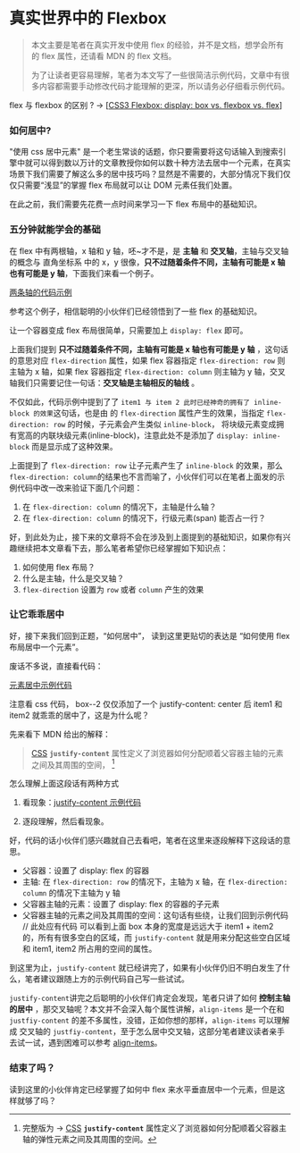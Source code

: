 # 真实世界中的 Flexbox

> 本文主要是笔者在真实开发中使用 flex 的经验，并不是文档，想学会所有的 flex 属性，还请看 MDN 的 flex 文档。
>
> 为了让读者更容易理解，笔者为本文写了一些很简洁示例代码，文章中有很多内容都需要手动修改代码才能理解的更深，所以请务必仔细看示例代码。

flex 与 flexbox 的区别 ? -> [[CSS3 Flexbox: display: box vs. flexbox vs. flex](https://stackoverflow.com/questions/16280040/css3-flexbox-display-box-vs-flexbox-vs-flex)]



### 如何居中?

"使用 css 居中元素" 是一个老生常谈的话题，你只要需要将这句话输入到搜索引擎中就可以得到数以万计的文章教授你如何以数十种方法去居中一个元素，在真实场景下我们需要了解这么多的居中技巧吗？显然是不需要的，大部分情况下我们仅仅只需要“浅显”的掌握 flex 布局就可以让 DOM 元素任我们处置。

在此之前，我们需要先花费一点时间来学习一下 flex 布局中的基础知识。



### 五分钟就能学会的基础

在 flex 中有两根轴，x 轴和 y 轴，呸~才不是，是 **主轴** 和 **交叉轴**，主轴与交叉轴的概念与 直角坐标系 中的 x，y 很像，**只不过随着条件不同，主轴有可能是 x 轴也有可能是 y 轴**，下面我们来看一个例子。

[两条轴的代码示例](https://github.com/MonchiLin/modern-magic/blob/master/projects/Real-World-Flexbox-Exanples/two-axes.html)

参考这个例子，相信聪明的小伙伴们已经领悟到了一些 flex 的基础知识。

让一个容器变成 flex 布局很简单，只需要加上 `display: flex` 即可。

上面我们提到 **只不过随着条件不同，主轴有可能是 x 轴也有可能是 y 轴** ，这句话的意思对应 `flex-direction` 属性，如果 flex 容器指定 `flex-direction: row` 则主轴为 x 轴，如果 flex 容器指定 `flex-direction: column` 则主轴为 y 轴，交叉轴我们只需要记住一句话：**交叉轴是主轴相反的轴线** 。

不仅如此，代码示例中提到了了 ` item1 与 item 2 此时已经神奇的拥有了 inline-block 的效果 `这句话，也是由 的 `flex-direction` 属性产生的效果，当指定 `flex-direction: row` 的时候，子元素会产生类似 `inline-block`， 将块级元素变成拥有宽高的内联块级元素(inline-block)，注意此处不是添加了 `display: inline-block`  而是显示成了这种效果。

上面提到了 `flex-direction: row` 让子元素产生了 `inline-block` 的效果，那么 `flex-direction: column`的结果也不言而喻了，小伙伴们可以在笔者上面发的示例代码中改一改来验证下面几个问题：

1. 在 `flex-direction: column` 的情况下，主轴是什么轴？
2. 在 `flex-direction: column` 的情况下，行级元素(span) 能否占一行？

好，到此处为止，接下来的文章将不会在涉及到上面提到的基础知识，如果你有兴趣继续把本文章看下去，那么笔者希望你已经掌握如下知识点：

1. 如何使用 flex 布局？
2. 什么是主轴，什么是交叉轴？
3. `flex-direction` 设置为 `row` 或者 `column` 产生的效果



### 让它乖乖居中

好，接下来我们回到正题，“如何居中”， 读到这里更贴切的表达是 “如何使用 flex 布局居中一个元素”。

废话不多说，直接看代码：

[元素居中示例代码]( https://github.com/MonchiLin/modern-magic/blob/master/projects/Real-World-Flexbox-Exanples/center.html )

注意看 css 代码， box--2 仅仅添加了一个 justify-content: center 后 item1 和 item2 就乖乖的居中了，这是为什么呢？

先来看下 MDN 给出的解释：

>  [CSS](https://developer.mozilla.org/zh-CN/docs/CSS) **`justify-content`** 属性定义了浏览器如何分配顺着父容器主轴的元素之间及其周围的空间， [^justify-content]



怎么理解上面这段话有两种方式

1. 看现象：[justify-content 示例代码]( https://github.com/MonchiLin/modern-magic/blob/master/projects/Real-World-Flexbox-Exanples/justify-content.html )

2. 逐段理解，然后看现象。

好，代码的话小伙伴们感兴趣就自己去看吧，笔者在这里来逐段解释下这段话的意思。

* 父容器：设置了 display: flex 的容器
* 主轴: 在 `flex-direction: row` 的情况下，主轴为 x 轴，在 `flex-direction: column` 的情况下主轴为 y 轴
* 父容器主轴的元素：设置了 display: flex 的容器的子元素
* 父容器主轴的元素之间及其周围的空间：这句话有些绕，让我们回到示例代码 // 此处应有代码 可以看到上面 box 本身的宽度是远远大于 item1 + item2 的，所有有很多空白的区域，而 `justify-content` 就是用来分配这些空白区域和 item1, item2 所占用的空间的属性。

到这里为止，`justify-content` 就已经讲完了，如果有小伙伴仍旧不明白发生了什么，笔者建议跟随上方的示例代码自己写一些试试。

`justify-content`讲完之后聪明的小伙伴们肯定会发现，笔者只讲了如何 **控制主轴的居中** ，那交叉轴呢？本文并不会深入每个属性讲解，`align-items` 是一个在和 `justfiy-content` 的差不多属性，没错，正如你想的那样，`align-items` 可以理解成 交叉轴的 ``justfiy-content``，至于怎么居中交叉轴，这部分笔者建议读者亲手去试一试，遇到困难可以参考 [align-items]( https://developer.mozilla.org/zh-CN/docs/Web/CSS/align-items )。





### 结束了吗？

读到这里的小伙伴肯定已经掌握了如何中 flex 来水平垂直居中一个元素，但是这样就够了吗？











[^justify-content]:  完整版为 -> [CSS](https://developer.mozilla.org/zh-CN/docs/CSS) **`justify-content`** 属性定义了浏览器如何分配顺着父容器主轴的弹性元素之间及其周围的空间。
